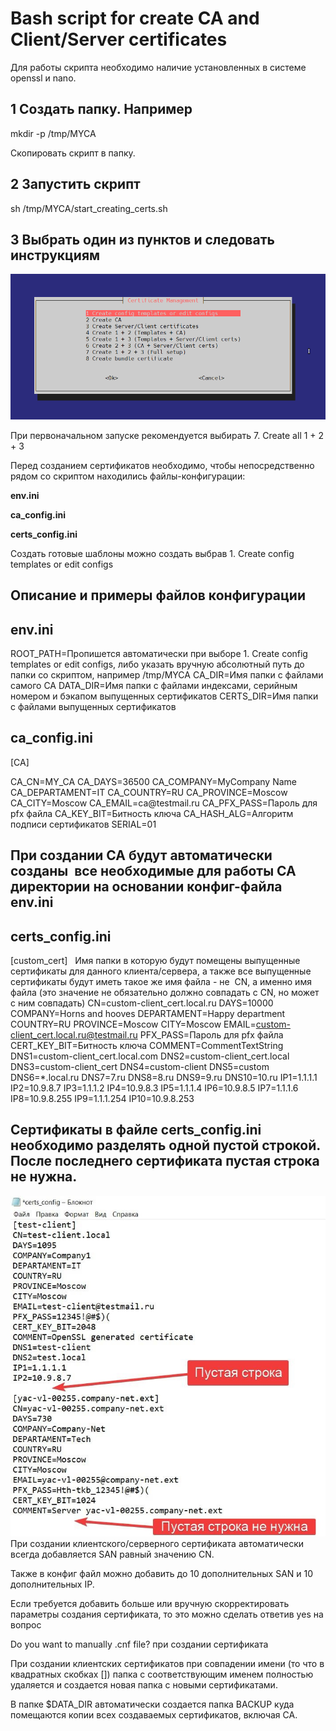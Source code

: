 # **Bash script for create CA and Client/Server certificates**

Для работы скрипта необходимо наличие установленных в системе openssl и nano.
## **1 Создать папку. Например**
mkdir -p /tmp/MYCA

Скопировать скрипт в папку.

## **2 Запустить скрипт**
sh /tmp/MYCA/start\_creating\_certs.sh

## **3 Выбрать один из пунктов и следовать инструкциям**
![](images/001.png)

При первоначальном запуске рекомендуется выбирать 7. Create all 1 + 2 + 3


Перед созданием сертификатов необходимо, чтобы непосредственно рядом со скриптом находились файлы-конфигурации:

**env.ini**

**ca\_config.ini**

**certs\_config.ini**

Создать готовые шаблоны можно создать выбрав 1. Create config templates or edit configs

## **Описание и примеры файлов конфигурации**

## **env.ini**
ROOT\_PATH=Пропишется автоматически при выборе 1. Create config templates or edit configs, либо указать вручную абсолютный путь до папки со скриптом, например /tmp/MYCA
CA\_DIR=Имя папки с файлами самого CA
DATA\_DIR=Имя папки с файлами индексами, серийным номером и бэкапом выпущенных сертификатов
CERTS\_DIR=Имя папки с файлами выпущенных сертификатов

## **ca\_config.ini**
[CA]

CA\_CN=MY\_CA
CA\_DAYS=36500
CA\_COMPANY=MyCompany Name
CA\_DEPARTAMENT=IT
CA\_COUNTRY=RU
CA\_PROVINCE=Moscow
CA\_CITY=Moscow
CA\_EMAIL=ca\@testmail.ru
CA\_PFX\_PASS=Пароль для pfx файла
CA\_KEY\_BIT=Битность ключа
CA\_HASH\_ALG=Алгоритм подписи сертификатов
SERIAL=01

## **При создании CA будут автоматически созданы  все необходимые для работы CA директории на основании конфиг-файла env.ini**

## **certs\_config.ini**
\[custom\_cert\]   Имя папки в которую будут помещены выпущенные сертификаты для данного клиента/сервера, а также все выпущенные сертификаты будут иметь такое же имя файла - не  CN, а именно имя файла (это значение не обязательно должно совпадать с CN, но может с ним совпадать)
CN=custom-client_cert.local.ru
DAYS=10000
COMPANY=Horns and hooves
DEPARTAMENT=Happy department
COUNTRY=RU
PROVINCE=Moscow
CITY=Moscow
EMAIL=custom-client_cert.local.ru@testmail.ru
PFX\_PASS=Пароль для pfx файла
CERT\_KEY\_BIT=Битность ключа
COMMENT=CommentTextString
DNS1=custom-client_cert.local.com
DNS2=custom-client\_cert.local
DNS3=custom-client\_cert
DNS4=custom-client
DNS5=custom
DNS6=\*.local.ru
DNS7=7.ru
DNS8=8.ru
DNS9=9.ru
DNS10=10.ru
IP1=1.1.1.1
IP2=10.9.8.7
IP3=1.1.1.2
IP4=10.9.8.3
IP5=1.1.1.4
IP6=10.9.8.5
IP7=1.1.1.6
IP8=10.9.8.255
IP9=1.1.1.254
IP10=10.9.8.253

## **Сертификаты в файле certs\_config.ini необходимо разделять одной пустой строкой. После последнего сертификата пустая строка не нужна.**
![](images/002.jpg)
При создании клиентского/серверного сертификата автоматически всегда добавляется SAN равный значению CN.

Также в конфиг файл можно добавить до 10 дополнительных SAN и 10 дополнительных IP.

Если требуется добавить больше или вручную скорректировать параметры создания сертификата, то это можно сделать ответив yes на вопрос

Do you want to manually .cnf file? при создании сертификата


При создании клиентских сертификатов при совпадении имени (то что в квадратных скобках []) папка с соответствующим именем полностью удаляется и создается новая папка с новыми сертификатами.

В папке $DATA\_DIR автоматически создается папка BACKUP куда помещаются копии всех создаваемых сертификатов, включая CA.
